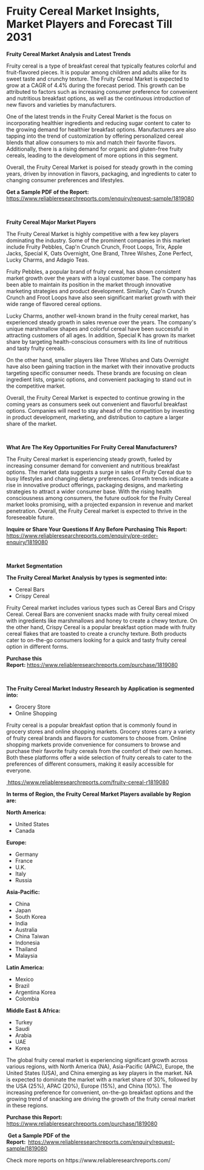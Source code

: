 <p><h1>Fruity Cereal Market Insights, Market Players and Forecast Till 2031</h1></p><p><strong>Fruity Cereal Market Analysis and Latest Trends</strong></p>
<p><p>Fruity cereal is a type of breakfast cereal that typically features colorful and fruit-flavored pieces. It is popular among children and adults alike for its sweet taste and crunchy texture. The Fruity Cereal Market is expected to grow at a CAGR of 4.4% during the forecast period. This growth can be attributed to factors such as increasing consumer preference for convenient and nutritious breakfast options, as well as the continuous introduction of new flavors and varieties by manufacturers.</p><p>One of the latest trends in the Fruity Cereal Market is the focus on incorporating healthier ingredients and reducing sugar content to cater to the growing demand for healthier breakfast options. Manufacturers are also tapping into the trend of customization by offering personalized cereal blends that allow consumers to mix and match their favorite flavors. Additionally, there is a rising demand for organic and gluten-free fruity cereals, leading to the development of more options in this segment.</p><p>Overall, the Fruity Cereal Market is poised for steady growth in the coming years, driven by innovation in flavors, packaging, and ingredients to cater to changing consumer preferences and lifestyles.</p></p>
<p><strong>Get a Sample PDF of the Report:&nbsp;</strong> <a href="https://www.reliableresearchreports.com/enquiry/request-sample/1819080">https://www.reliableresearchreports.com/enquiry/request-sample/1819080</a></p>
<p>&nbsp;</p>
<p><strong>Fruity Cereal Major Market Players</strong></p>
<p><p>The Fruity Cereal Market is highly competitive with a few key players dominating the industry. Some of the prominent companies in this market include Fruity Pebbles, Cap'n Crunch Crunch, Froot Loops, Trix, Apple Jacks, Special K, Oats Overnight, One Brand, Three Wishes, Zone Perfect, Lucky Charms, and Adagio Teas.</p><p>Fruity Pebbles, a popular brand of fruity cereal, has shown consistent market growth over the years with a loyal customer base. The company has been able to maintain its position in the market through innovative marketing strategies and product development. Similarly, Cap'n Crunch Crunch and Froot Loops have also seen significant market growth with their wide range of flavored cereal options.</p><p>Lucky Charms, another well-known brand in the fruity cereal market, has experienced steady growth in sales revenue over the years. The company's unique marshmallow shapes and colorful cereal have been successful in attracting customers of all ages. In addition, Special K has grown its market share by targeting health-conscious consumers with its line of nutritious and tasty fruity cereals.</p><p>On the other hand, smaller players like Three Wishes and Oats Overnight have also been gaining traction in the market with their innovative products targeting specific consumer needs. These brands are focusing on clean ingredient lists, organic options, and convenient packaging to stand out in the competitive market.</p><p>Overall, the Fruity Cereal Market is expected to continue growing in the coming years as consumers seek out convenient and flavorful breakfast options. Companies will need to stay ahead of the competition by investing in product development, marketing, and distribution to capture a larger share of the market.</p></p>
<p>&nbsp;</p>
<p><strong>What Are The Key Opportunities For Fruity Cereal Manufacturers?</strong></p>
<p><p>The Fruity Cereal market is experiencing steady growth, fueled by increasing consumer demand for convenient and nutritious breakfast options. The market data suggests a surge in sales of Fruity Cereal due to busy lifestyles and changing dietary preferences. Growth trends indicate a rise in innovative product offerings, packaging designs, and marketing strategies to attract a wider consumer base. With the rising health consciousness among consumers, the future outlook for the Fruity Cereal market looks promising, with a projected expansion in revenue and market penetration. Overall, the Fruity Cereal market is expected to thrive in the foreseeable future.</p></p>
<p><strong>Inquire or Share Your Questions If Any Before Purchasing This Report:</strong> <a href="https://www.reliableresearchreports.com/enquiry/pre-order-enquiry/1819080">https://www.reliableresearchreports.com/enquiry/pre-order-enquiry/1819080</a></p>
<p>&nbsp;</p>
<p><strong>Market Segmentation</strong></p>
<p><strong>The Fruity Cereal Market Analysis by types is segmented into:</strong></p>
<p><ul><li>Cereal Bars</li><li>Crispy Cereal</li></ul></p>
<p><p>Fruity Cereal market includes various types such as Cereal Bars and Crispy Cereal. Cereal Bars are convenient snacks made with fruity cereal mixed with ingredients like marshmallows and honey to create a chewy texture. On the other hand, Crispy Cereal is a popular breakfast option made with fruity cereal flakes that are toasted to create a crunchy texture. Both products cater to on-the-go consumers looking for a quick and tasty fruity cereal option in different forms.</p></p>
<p><strong>Purchase this Report:&nbsp;</strong><a href="https://www.reliableresearchreports.com/purchase/1819080">https://www.reliableresearchreports.com/purchase/1819080</a></p>
<p>&nbsp;</p>
<p><strong>The Fruity Cereal Market Industry Research by Application is segmented into:</strong></p>
<p><ul><li>Grocery Store</li><li>Online Shopping</li></ul></p>
<p><p>Fruity cereal is a popular breakfast option that is commonly found in grocery stores and online shopping markets. Grocery stores carry a variety of fruity cereal brands and flavors for customers to choose from. Online shopping markets provide convenience for consumers to browse and purchase their favorite fruity cereals from the comfort of their own homes. Both these platforms offer a wide selection of fruity cereals to cater to the preferences of different consumers, making it easily accessible for everyone.</p></p>
<p><a href="https://www.reliableresearchreports.com/fruity-cereal-r1819080">&nbsp;https://www.reliableresearchreports.com/fruity-cereal-r1819080</a></p>
<p><strong>In terms of Region, the Fruity Cereal Market Players available by Region are:</strong></p>
<p>
    <p> <strong> North America: </strong>
        <ul>
            <li>United States</li>
            <li>Canada</li>
        </ul>
        </p> 
    <p> <strong> Europe: </strong>
        <ul>
            <li>Germany</li>
            <li>France</li>
            <li>U.K.</li>
            <li>Italy</li>
            <li>Russia</li>
        </ul>
        </p> 
    <p> <strong> Asia-Pacific: </strong>
        <ul>
            <li>China</li>
            <li>Japan</li>
            <li>South Korea</li>
            <li>India</li>
            <li>Australia</li>
            <li>China Taiwan</li>
            <li>Indonesia</li>
            <li>Thailand</li>
            <li>Malaysia</li>
        </ul>
        </p> 
    <p> <strong> Latin America: </strong>
        <ul>
            <li>Mexico</li>
            <li>Brazil</li>
            <li>Argentina Korea</li>
            <li>Colombia</li>
        </ul>
        </p> 
    <p> <strong> Middle East & Africa: </strong>
        <ul>
            <li>Turkey</li>
            <li>Saudi</li>
            <li>Arabia</li>
            <li>UAE</li>
            <li>Korea</li>
        </ul>
    </p>
    </p>
<p><p>The global fruity cereal market is experiencing significant growth across various regions, with North America (NA), Asia-Pacific (APAC), Europe, the United States (USA), and China emerging as key players in the market. NA is expected to dominate the market with a market share of 30%, followed by the USA (25%), APAC (20%), Europe (15%), and China (10%). The increasing preference for convenient, on-the-go breakfast options and the growing trend of snacking are driving the growth of the fruity cereal market in these regions.</p></p>
<p><strong>Purchase this Report: </strong><a href="https://www.reliableresearchreports.com/purchase/1819080">https://www.reliableresearchreports.com/purchase/1819080</a></p>
<p>&nbsp;<strong>Get a Sample PDF of the Report:&nbsp;&nbsp;</strong><a href="https://www.reliableresearchreports.com/enquiry/request-sample/1819080">https://www.reliableresearchreports.com/enquiry/request-sample/1819080</a></p>
<p><strong></strong></p>
<p>Check more reports on https://www.reliableresearchreports.com/</p>